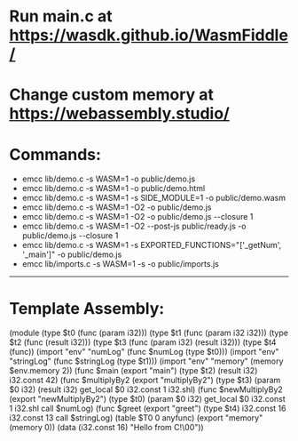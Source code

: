 # Run main.c at https://wasdk.github.io/WasmFiddle/
# Change custom memory at https://webassembly.studio/ 
# Commands:
- emcc lib/demo.c -s WASM=1 -o public/demo.js 
- emcc lib/demo.c -s WASM=1 -o public/demo.html 
- emcc lib/demo.c -s WASM=1 -s SIDE_MODULE=1 -o public/demo.wasm 
- emcc lib/demo.c -s WASM=1 -O2 -o public/demo.js 
- emcc lib/demo.c -s WASM=1 -O2 -o public/demo.js --closure 1 
- emcc lib/demo.c -s WASM=1 -O2 --post-js public/ready.js -o public/demo.js --closure 1 
- emcc lib/demo.c -s WASM=1 -s EXPORTED_FUNCTIONS="['_getNum', '_main']" -o public/demo.js 
- emcc lib/imports.c -s WASM=1 -s -o public/imports.js

* * *
# Template Assembly:
(module (type $t0 (func (param i32))) (type $t1 (func (param i32 i32))) (type $t2 (func (result i32))) (type $t3 (func (param i32) (result i32))) (type $t4 (func)) (import "env" "numLog" (func $numLog (type $t0))) (import "env" "stringLog" (func $stringLog (type $t1))) (import "env" "memory" (memory $env.memory 2)) (func $main (export "main") (type $t2) (result i32) i32.const 42) (func $multiplyBy2 (export "multiplyBy2") (type $t3) (param $0 i32) (result i32) get_local $0 i32.const 1 i32.shl) (func $newMultiplyBy2 (export "newMultiplyBy2") (type $t0) (param $0 i32) get_local $0 i32.const 1 i32.shl call $numLog) (func $greet (export "greet") (type $t4) i32.const 16 i32.const 13 call $stringLog) (table $T0 0 anyfunc) (export "memory" (memory 0)) (data (i32.const 16) "Hello from C!\00"))
